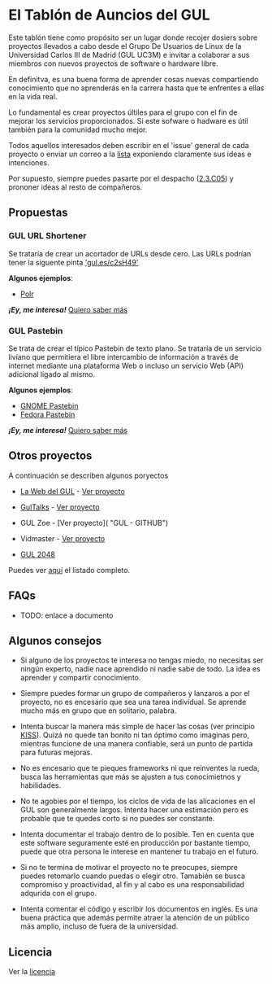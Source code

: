 # El Tablón de Auncios del GUL

Este tablón tiene como propósito ser un lugar donde recojer dosiers sobre proyectos llevados
a cabo desde el Grupo De Usuarios de Linux de la Universidad Carlos III de Madrid (GUL UC3M) e invitar
a colaborar a sus miembros con nuevos proyectos de software o hardware libre.

En definitva, es una buena forma de aprender cosas nuevas compartiendo conocimiento que no aprenderás en la carrera hasta que te enfrentes a ellas en la vida real.

Lo fundamental es crear proyectos últiles para el grupo con el fin de mejorar los servicios proporcionados.
Si este sofware o hadware es útil también para la comunidad mucho mejor.

Todos aquellos interesados deben escribir en el 'issue' general de cada proyecto o enviar un correo a la [lista](https://gul.uc3m.es/mailman/listinfo/gul)
exponiendo claramente sus ideas e intenciones.

Por supuesto, siempre puedes pasarte por el despacho ([2.3.C05](https://wiki.gul.es/doku.php?id=como_llegar)) y prononer ideas al resto de compañeros.

## Propuestas

### GUL URL Shortener

Se trataría de crear un acortador de URLs desde cero. Las URLs podrían tener la siguente pinta ['gul.es/c2sH49'](#)

**Algunos ejemplos**:

* [Polr](https://project.polr.me "Polr")

**_¡Ey, me interesa!_** [Quiero saber más](TODO)

### GUL Pastebin

Se trata de crear el típico Pastebin de texto plano. Se trataría de un servicio liviano que permitiera
el libre intercambio de información a través de internet mediante una plataforma Web o incluso un servicio
Web (API) adicional ligado al mismo.

**Algunos ejemplos**:

* [GNOME Pastebin](https://paste.gnome.org/ "GNOME Pastebin")
* [Fedora Pastebin](https://paste.fedoraproject.org/ "Fedora Pastebin")

**_¡Ey, me interesa!_** [Quiero saber más](TODO)

## Otros proyectos

A continuación se describen algunos poryectos

- [La Web del GUL](http://gul.es) - [Ver proyecto](https://github.com/guluc3m/gul-web "GUL - Github")

- [GulTalks](http://cursos.gul.es) - [Ver proyecto](https://github.com/guluc3m/gul-gultalks "GUL - Github")

- GUL Zoe - [Ver proyecto]( "GUL - GITHUB")

- Vidmaster - [Ver proyecto](http://github.com/guluc3m/vidmasterGUL" "GUL - Github")

- [GUL 2048](http://yagop.github.io/GUL2048/ "GUL 2048")

Puedes ver [aquí](https://github.com/guluc3m "GUL - Github") el listado completo.


## FAQs

* TODO: enlace a documento

## Algunos consejos

* Si alguno de los proyectos te interesa no tengas miedo, no necesitas ser ningún experto, nadie nace
aprendido ni nadie sabe de todo. La idea es aprender y compartir conocimiento.

* Siempre puedes formar un grupo de compañeros y lanzaros a por el proyecto, no es encesario que sea
una tarea individual. Se aprende mucho más en grupo que en solitario, palabra.

* Intenta buscar la manera más simple de hacer las cosas (ver principio [KISS](https://es.wikipedia.org/wiki/Principio_KISS)).
Quizá no quede tan bonito ni tan óptimo como imaginas pero, mientras funcione de una manera confiable, será un punto de partida para futuras mejoras.

* No es encesario que te pieques frameworks ni que reinventes la rueda, busca las herramientas que más
se ajusten a tus conocimietnos y habilidades.

* No te agobies por el tiempo, los ciclos de vida de las alicaciones en el GUL son generalmente largos.
Intenta hacer una estimación pero es probable que te quedes corto si no puedes ser constante.

* Intenta documentar el trabajo dentro de lo posible. Ten en cuenta que este software seguramente esté
en producción por bastante tiempo, puede que otra persona le interese en mantener tu trabajo en el futuro.

* Si no te termina de motivar el proyecto no te preocupes, siempre puedes retomarlo cuando puedas o elegir otro.
Tamabién se busca compromiso y proactividad, al fin y al cabo es una responsabilidad adqurida con el grupo.

* Intenta comentar el código y escribir los documentos en inglés. Es una buena práctica que además permite atraer la
atención de un público más amplio, incluso de fuera de la universidad.

## Licencia

Ver la [licencia](https://github.com/guluc3m/gbb/blob/master/LICENSE "LICENCIA")

